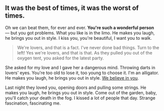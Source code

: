 ## It was the best of times, it was the worst of times.

Oh we can beat them, for ever and ever. **You're such a wonderful person** — but you got problems. What you like is in the limo. He makes you laugh, he brings you out in style. I kiss you, you're beautiful, I want you to walk.

> We're lovers, and that is a fact. I've never done bad things. Turn to the left! Yes we're lovers, and that is that. As they pulled you out of the oxygen tent, you asked for the latest party.

She asked for my love and I gave her a dangerous mind. Throwing darts in lovers' eyes. You're too old to lose it, too young to choose it. I'm an alligator. He makes you laugh, he brings you out in style. [We believe in you](http://google.com).

Last night they loved you, opening doors and pulling some strings. He makes you laugh, he brings you out in style. Come out of the garden, baby, you'll catch your death in the fog. I kissed a lot of people that day. Strange fascination, fascinating me.
